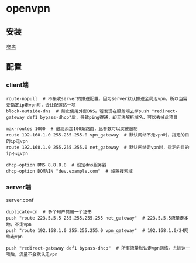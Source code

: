 # openvpn

## 安装

[参考](https://github.com/Nyr/openvpn-install)

## 配置

### client端

```config
route-nopull  # 不接收server的推送配置。因为server默认推送全局走vpn，所以当需要指定ip走vpn时，会让配置这一项
block-outside-dns  # 禁止使用外部DNS。若发现在服务端去掉push "redirect-gateway def1 bypass-dhcp"后，导致ping得通，却无法解析域名，可以去掉此项目

max-routes 1000  # 最高添加100条路由，此参数可以突破限制
route 192.168.1.0 255.255.255.0 vpn_gateway  # 默认网络不走vpn时，指定的目的ip走vpn
route 192.168.1.0 255.255.255.0 net_gateway  # 默认网络走vpn时，指定的目的ip不走vpn

dhcp-option DNS 8.8.8.8  # 设定dns服务器
dhcp-option DOMAIN "dev.example.com"  # 设置搜索域
```

### server端

server.conf

```config
duplicate-cn  # 多个用户共用一个证书
push "route 223.5.5.5 255.255.255.255 net_gateway"  # 223.5.5.5流量走本地，不走vpn
push "route 192.168.1.0 255.255.255.0 vpn_gateway"  # 192.168.1.0/24网络走vpn

push "redirect-gateway def1 bypass-dhcp"  # 所有流量默认走vpn网络。去除这一项后，流量不会默认走vpn
```

